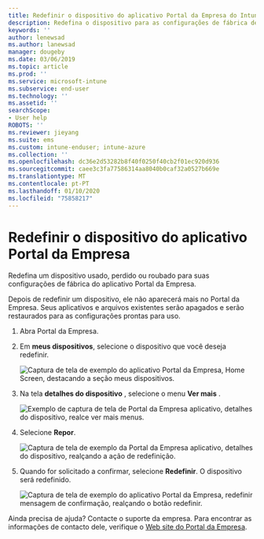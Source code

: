 ```yaml
---
title: Redefinir o dispositivo do aplicativo Portal da Empresa do Intune | Microsoft Docs
description: Redefina o dispositivo para as configurações de fábrica de Portal da Empresa para Windows 10.
keywords: ''
author: lenewsad
ms.author: lanewsad
manager: dougeby
ms.date: 03/06/2019
ms.topic: article
ms.prod: ''
ms.service: microsoft-intune
ms.subservice: end-user
ms.technology: ''
ms.assetid: ''
searchScope:
- User help
ROBOTS: ''
ms.reviewer: jieyang
ms.suite: ems
ms.custom: intune-enduser; intune-azure
ms.collection: ''
ms.openlocfilehash: dc36e2d53282b8f40f0250f40cb2f01ec920d936
ms.sourcegitcommit: caee3c3fa77586314aa8040b0caf32a0527b669e
ms.translationtype: MT
ms.contentlocale: pt-PT
ms.lasthandoff: 01/10/2020
ms.locfileid: "75858217"
---
```

# <a name="reset-device-from-the-company-portal-app"></a>Redefinir o dispositivo do aplicativo Portal da Empresa  

Redefina um dispositivo usado, perdido ou roubado para suas configurações de fábrica do aplicativo Portal da Empresa.  

Depois de redefinir um dispositivo, ele não aparecerá mais no Portal da Empresa. Seus aplicativos e arquivos existentes serão apagados e serão restaurados para as configurações prontas para uso.  


1. Abra Portal da Empresa.  
2. Em **meus dispositivos**, selecione o dispositivo que você deseja redefinir.   

    ![Captura de tela de exemplo do aplicativo Portal da Empresa, Home Screen, destacando a seção meus dispositivos.](./media/1802-cp-app-windows-home.png)  

3. Na tela **detalhes do dispositivo** , selecione o menu **Ver mais** .  

    ![Exemplo de captura de tela de Portal da Empresa aplicativo, detalhes do dispositivo, realce ver mais menus.](./media/1802-cp-app-windows-device-details.png)  

4. Selecione **Repor**.  

     ![Captura de tela de exemplo da Portal da Empresa aplicativo, detalhes do dispositivo, realçando a ação de redefinição. ](./media/1802-cp-app-windows-device-details-reset.png)  

5. Quando for solicitado a confirmar, selecione **Redefinir**. O dispositivo será redefinido.  

     ![Captura de tela de exemplo do aplicativo Portal da Empresa, redefinir mensagem de confirmação, realçando o botão redefinir. ](./media/1802-cp-app-windows-reset-confirm.png)  

Ainda precisa de ajuda? Contacte o suporte da empresa. Para encontrar as informações de contacto dele, verifique o [Web site do Portal da Empresa](https://go.microsoft.com/fwlink/?linkid=2010980).  
